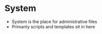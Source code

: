 # System

- System is the place for administrative files
- Primarily scripts and templates sit in here